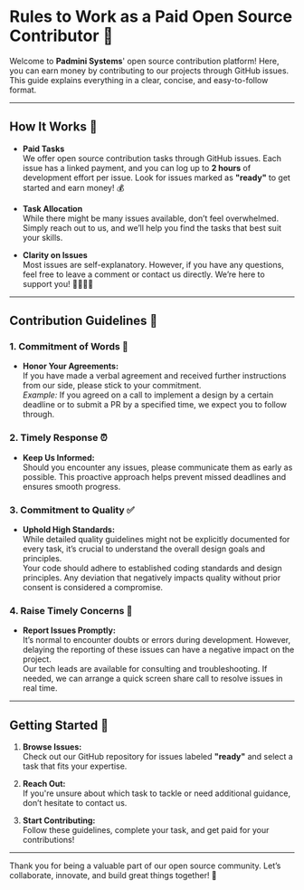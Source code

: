 # Rules to Work as a Paid Open Source Contributor 🎉

Welcome to **Padmini Systems**' open source contribution platform! Here, you can earn money by contributing to our projects through GitHub issues. This guide explains everything in a clear, concise, and easy-to-follow format.

---

## How It Works 🚀

- **Paid Tasks**  
  We offer open source contribution tasks through GitHub issues. Each issue has a linked payment, and you can log up to **2 hours** of development effort per issue. Look for issues marked as **"ready"** to get started and earn money! 💰

- **Task Allocation**  
  While there might be many issues available, don’t feel overwhelmed. Simply reach out to us, and we’ll help you find the tasks that best suit your skills.

- **Clarity on Issues**  
  Most issues are self-explanatory. However, if you have any questions, feel free to leave a comment or contact us directly. We’re here to support you! 🙋‍♂️🙋‍♀️

---

## Contribution Guidelines 📜

### 1. Commitment of Words 🤝
- **Honor Your Agreements:**  
  If you have made a verbal agreement and received further instructions from our side, please stick to your commitment.  
  *Example:* If you agreed on a call to implement a design by a certain deadline or to submit a PR by a specified time, we expect you to follow through.

### 2. Timely Response ⏰
- **Keep Us Informed:**  
  Should you encounter any issues, please communicate them as early as possible. This proactive approach helps prevent missed deadlines and ensures smooth progress.

### 3. Commitment to Quality ✅
- **Uphold High Standards:**  
  While detailed quality guidelines might not be explicitly documented for every task, it’s crucial to understand the overall design goals and principles.  
  Your code should adhere to established coding standards and design principles. Any deviation that negatively impacts quality without prior consent is considered a compromise.

### 4. Raise Timely Concerns 🚨
- **Report Issues Promptly:**  
  It’s normal to encounter doubts or errors during development. However, delaying the reporting of these issues can have a negative impact on the project.  
  Our tech leads are available for consulting and troubleshooting. If needed, we can arrange a quick screen share call to resolve issues in real time.

---

## Getting Started 🌟

1. **Browse Issues:**  
   Check out our GitHub repository for issues labeled **"ready"** and select a task that fits your expertise.

2. **Reach Out:**  
   If you're unsure about which task to tackle or need additional guidance, don’t hesitate to contact us.

3. **Start Contributing:**  
   Follow these guidelines, complete your task, and get paid for your contributions!

---

Thank you for being a valuable part of our open source community. Let’s collaborate, innovate, and build great things together! 🚀
